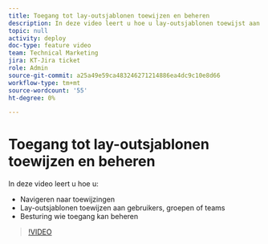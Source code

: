 ```yaml
---
title: Toegang tot lay-outsjablonen toewijzen en beheren
description: In deze video leert u hoe u lay-outsjablonen toewijst aan gebruikers en wie de toegang kan beheren.
topic: null
activity: deploy
doc-type: feature video
team: Technical Marketing
jira: KT-Jira ticket
role: Admin
source-git-commit: a25a49e59ca483246271214886ea4dc9c10e8d66
workflow-type: tm+mt
source-wordcount: '55'
ht-degree: 0%

---
```


# Toegang tot lay-outsjablonen toewijzen en beheren

In deze video leert u hoe u:

* Navigeren naar toewijzingen
* Lay-outsjablonen toewijzen aan gebruikers, groepen of teams
* Besturing wie toegang kan beheren

>[!VIDEO](https://video.tv.adobe.com/v/335080/?quality=12&learn=on)

